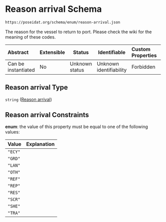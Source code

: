# Reason arrival Schema

```txt
https://poseidat.org/schema/enum/reason-arrival.json
```

The reason for the vessel to return to port. Please check the wiki for the meaning of these codes.


| Abstract            | Extensible | Status         | Identifiable            | Custom Properties | Additional Properties | Access Restrictions | Defined In                                                                     |
| :------------------ | ---------- | -------------- | ----------------------- | :---------------- | --------------------- | ------------------- | ------------------------------------------------------------------------------ |
| Can be instantiated | No         | Unknown status | Unknown identifiability | Forbidden         | Allowed               | none                | [reason-arrival.json](schemas/enum/reason-arrival.json "open original schema") |

## Reason arrival Type

`string` ([Reason arrival](reason-arrival.md))

## Reason arrival Constraints

**enum**: the value of this property must be equal to one of the following values:

| Value   | Explanation |
| :------ | ----------- |
| `"ECY"` |             |
| `"GRD"` |             |
| `"LAN"` |             |
| `"OTH"` |             |
| `"REF"` |             |
| `"REP"` |             |
| `"RES"` |             |
| `"SCR"` |             |
| `"SHE"` |             |
| `"TRA"` |             |
